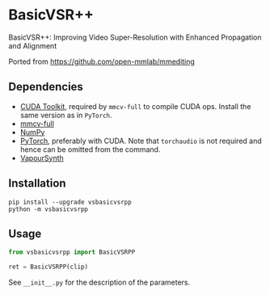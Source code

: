 # BasicVSR++
BasicVSR++: Improving Video Super-Resolution with Enhanced Propagation and Alignment

Ported from https://github.com/open-mmlab/mmediting


## Dependencies
- [CUDA Toolkit](https://developer.nvidia.com/cuda-toolkit-archive), required by `mmcv-full` to compile CUDA ops. Install the same version as in `PyTorch`.
- [mmcv-full](https://github.com/open-mmlab/mmcv#installation)
- [NumPy](https://numpy.org/install)
- [PyTorch](https://pytorch.org/get-started), preferably with CUDA. Note that `torchaudio` is not required and hence can be omitted from the command.
- [VapourSynth](http://www.vapoursynth.com/)


## Installation
```
pip install --upgrade vsbasicvsrpp
python -m vsbasicvsrpp
```


## Usage
```python
from vsbasicvsrpp import BasicVSRPP

ret = BasicVSRPP(clip)
```

See `__init__.py` for the description of the parameters.
